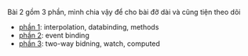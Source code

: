 Bài 2 gồm 3 phần, mình chia vậy để cho bài đỡ dài và cũng tiện theo dõi
- [phần 1](./part1): interpolation, databinding, methods
- [phần 2](./part2): event binding
- [phần 3](./part3): two-way bidning, watch, computed